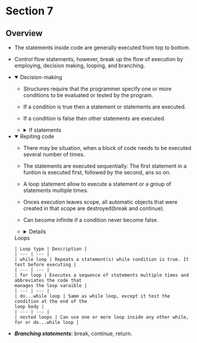 # Section 7

## Overview

- The statements inside code are generally executed from top to bottom.

- Control flow statements, however, break up the flow of execution by employing,
  decision making, looping, and branching.

- <details open>
  <summary>Decision-making</summary> 
  
    - Structures require that the programmer specify one or more conditions to 
    be evaluated or tested by the program.

    - If a condition is true then a statement or statements are executed.

    - If a condition is false then other statements are executed. 

    - <details>
      <summary>If statements</summary>
      
        | Statement | Description |
        | --- | --- |
        | if | Consist of a booleand expression followed by one or more statements |
        | --- | --- |
        | if...else | An if can be followed by an optional else, which executes when 
        the boolean expresion is false |
        | --- | --- |
        | nested if | if or else if can be inside another if or else if statements(s) |
        </details>

- <details open>
  <summary>Repiting code</summary>
    
    - There may be situation, when a block of code needs to be executed several 
    number of times.

    - The statements are executed sequentially: The first statement in a funtion 
    is executed first, followed by the second, ans so on.

    - A loop statement allow to execute a statement or a group of statements 
    multiple times.

    - Onces execution leaves scope, all automatic objects that were created in that
    scope are destroyed(break and continue).

    - Can become infinite if a condition never become false.

    - <details>
    <summary>Loops<summary>

      | Loop type | Description |
      | --- | --- |
      | while loop | Repeats a statement(s) while condition is true. It test before executing |
      | --- | --- |
      | for loop | Executes a sequence of statements multiple times and abbreviates the code that 
      manages the loop varaible |
      | --- | --- |
      | do...while loop | Same as while loop, except it test the condition at the end of the 
      loop body |
      | --- | --- |
      | nested loops | Can use one or more loop inside any other while, for or do...while loop |  
   </details>

- ***Branching statements***: break, continue, return.